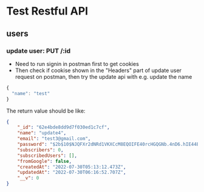 # Test Restful API
## users
### update user: PUT /:id
* Need to run signin in postman first to get cookies
* Then check if cookise shown in the "Headers" part of update user request on postman, then try the update api with e.g. update the name
```javascript
{
  "name": "test"
}
```

The return value should be like:
```json
{
    "_id": "62e4bde8dd9d7f030ed1c7cf",
    "name": "update4",
    "email": "test3@gmail.com",
    "password": "$2b$10$NJQFXr2dNRd1VKXCcM8EQOIFE40rcHGQGNb.4nD6.hIE44EmSINXG",
    "subscribers": 0,
    "subscribedUsers": [],
    "fromGoogle": false,
    "createdAt": "2022-07-30T05:13:12.473Z",
    "updatedAt": "2022-07-30T06:16:52.707Z",
    "__v": 0
}
```